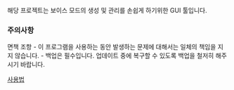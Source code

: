 해당 프로젝트는 보이스 모드의 생성 및 관리를 손쉽게 하기위한 GUI 툴입니다.

### 주의사항
면책 조항
    - 이 프로그램을 사용하는 동안 발생하는 문제에 대해서는 일체의 책임을 지지 않습니다.
    - 백업은 필수입니다. 업데이트 중에 복구할 수 있도록 백업을 철저히 해주시기 바랍니다.

[사용법](https://github.com/Insiro/GenshinVoiceManager/wiki)
